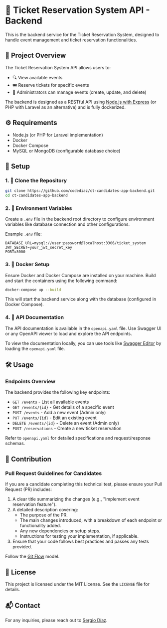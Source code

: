 
# 🎫 Ticket Reservation System API - Backend

This is the backend service for the Ticket Reservation System, designed to handle event management and ticket reservation functionalities.

## 📜 Project Overview

The Ticket Reservation System API allows users to:
- 🔍 View available events
- 🎟️ Reserve tickets for specific events
- 🔐 Administrators can manage events (create, update, and delete)

The backend is designed as a RESTful API using [Node.js with Express](https://expressjs.com/) (or PHP with Laravel as an alternative) and is fully dockerized.

## ⚙️ Requirements

- Node.js (or PHP for Laravel implementation)
- Docker
- Docker Compose
- MySQL or MongoDB (configurable database choice)

## 🚀 Setup

### 1. 📂 Clone the Repository

```bash
git clone https://github.com/codediaz/ct-candidates-app-backend.git
cd ct-candidates-app-backend
```

### 2. 🔧 Environment Variables

Create a `.env` file in the backend root directory to configure environment variables like database connection and other configurations.

Example `.env` file:

```
DATABASE_URL=mysql://user:password@localhost:3306/ticket_system
JWT_SECRET=your_jwt_secret_key
PORT=3000
```

### 3. 🐳 Docker Setup

Ensure Docker and Docker Compose are installed on your machine. Build and start the containers using the following command:

```bash
docker-compose up --build
```

This will start the backend service along with the database (configured in Docker Compose).

### 4. 📄 API Documentation

The API documentation is available in the `openapi.yaml` file. Use Swagger UI or any OpenAPI viewer to load and explore the API endpoints.

To view the documentation locally, you can use tools like [Swagger Editor](https://editor.swagger.io/) by loading the `openapi.yaml` file.

## 🛠️ Usage

### Endpoints Overview

The backend provides the following key endpoints:

- `GET /events` - List all available events
- `GET /events/{id}` - Get details of a specific event
- `POST /events` - Add a new event (Admin only)
- `PUT /events/{id}` - Edit an existing event
- `DELETE /events/{id}` - Delete an event (Admin only)
- `POST /reservations` - Create a new ticket reservation

Refer to `openapi.yaml` for detailed specifications and request/response schemas.

## 🤝 Contribution

### Pull Request Guidelines for Candidates

If you are a candidate completing this technical test, please ensure your Pull Request (PR) includes:
1. A clear title summarizing the changes (e.g., "Implement event reservation feature").
2. A detailed description covering:
   - The purpose of the PR.
   - The main changes introduced, with a breakdown of each endpoint or functionality added.
   - Any new dependencies or setup steps.
   - Instructions for testing your implementation, if applicable.
3. Ensure that your code follows best practices and passes any tests provided.

Follow the [Git Flow](https://nvie.com/posts/a-successful-git-branching-model/) model.

## 📄 License

This project is licensed under the MIT License. See the `LICENSE` file for details.

## 📬 Contact

For any inquiries, please reach out to [Sergio Díaz](mailto:sergio.diaz@funiber.org).
